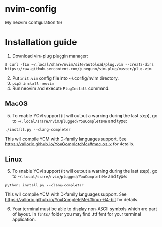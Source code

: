 # nvim-config
My neovim configuration file
# Installation guide
1. Download vim-plug pluggin manager:

`$ curl -fLo ~/.local/share/nvim/site/autoload/plug.vim --create-dirs https://raw.githubusercontent.com/junegunn/vim-plug/master/plug.vim`

2. Put `init.vim` config file into ~/.config/nvim directory.
3. `pip3 install neovim`
4. Run neovim and execute `PlugInstall` command.

## MacOS
5. To enable YCM support (it will output a warning during the last step), go to `~/.local/share/nvim/plugged/YouCompleteMe` and type:

`./install.py --clang-completer`

This will compile YCM with C-family languages support. See https://valloric.github.io/YouCompleteMe/#mac-os-x for details.

## Linux
5. To enable YCM support (it will output a warning during the last step), go to `~/.local/share/nvim/plugged/YouCompleteMe` and type:

`python3 install.py --clang-completer`

This will compile YCM with C-family languages support. See https://valloric.github.io/YouCompleteMe/#linux-64-bit for details.

6. Your terminal must be able to display non-ASCII symbols which are part of layout. In `fonts/` folder you may
find .ttf font for your terminal application.
